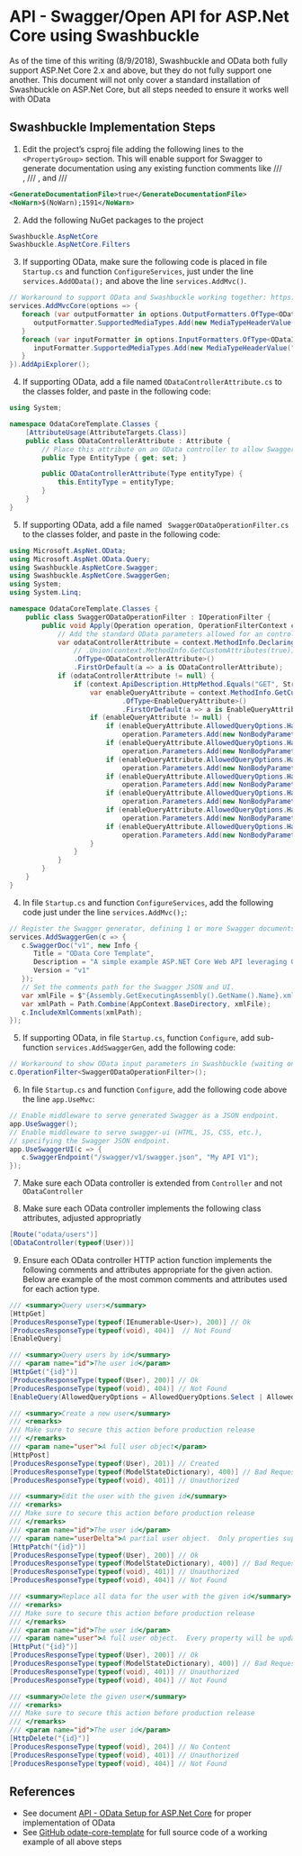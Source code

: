 # API - Swagger/Open API for ASP.Net Core using Swashbuckle

As of the time of this writing (8/9/2018), Swashbuckle and OData both fully support ASP.Net Core 2.x and above, but they do not fully support one another.  This document will not only cover a standard installation of Swashbuckle on ASP.Net Core, but all steps needed to ensure it works well with OData

## Swashbuckle Implementation Steps

1. Edit the project’s csproj file adding the following lines to the `<PropertyGroup>` section.  This will enable support for Swagger to generate documentation using any existing function comments like /// <summary>, /// <remarks>, and /// <param>

```xml
<GenerateDocumentationFile>true</GenerateDocumentationFile>
<NoWarn>$(NoWarn);1591</NoWarn>
```

2. Add the following NuGet packages to the project

```cs
Swashbuckle.AspNetCore
Swashbuckle.AspNetCore.Filters
```

3. If supporting OData, make sure the following code is placed in file `Startup.cs` and function `ConfigureServices`, just under the line `services.AddOData();` and above the line `services.AddMvc()`.

```cs
// Workaround to support OData and Swashbuckle working together: https://github.com/OData/WebApi/issues/1177
services.AddMvcCore(options => {
   foreach (var outputFormatter in options.OutputFormatters.OfType<ODataOutputFormatter>().Where(_ => _.SupportedMediaTypes.Count == 0)) {
      outputFormatter.SupportedMediaTypes.Add(new MediaTypeHeaderValue("application/prs.odatatestxx-odata"));
   }
   foreach (var inputFormatter in options.InputFormatters.OfType<ODataInputFormatter>().Where(_ => _.SupportedMediaTypes.Count == 0)) {
      inputFormatter.SupportedMediaTypes.Add(new MediaTypeHeaderValue("application/prs.odatatestxx-odata"));
   }
}).AddApiExplorer();
```

4. If supporting OData, add a file named `ODataControllerAttribute.cs` to the classes folder, and paste in the following code:

```cs
using System;

namespace OdataCoreTemplate.Classes {
    [AttributeUsage(AttributeTargets.Class)]
    public class ODataControllerAttribute : Attribute {
        // Place this attribute on an OData controller to allow Swagger to document its endpoints
        public Type EntityType { get; set; }

        public ODataControllerAttribute(Type entityType) {
            this.EntityType = entityType;
        }
    }
}
```

5.	If supporting OData, add a file named ` SwaggerODataOperationFilter.cs` to the classes folder, and paste in the following code:

```cs
using Microsoft.AspNet.OData;
using Microsoft.AspNet.OData.Query;
using Swashbuckle.AspNetCore.Swagger;
using Swashbuckle.AspNetCore.SwaggerGen;
using System;
using System.Linq;

namespace OdataCoreTemplate.Classes {
    public class SwaggerODataOperationFilter : IOperationFilter {
        public void Apply(Operation operation, OperationFilterContext context) {
            // Add the standard OData parameters allowed for an controllers when the controller has the [ODataController] attribute and the function has the [EnableQuery] attribute
            var odataControllerAttribute = context.MethodInfo.DeclaringType.GetCustomAttributes(true)
                // .Union(context.MethodInfo.GetCustomAttributes(true))
                .OfType<ODataControllerAttribute>()
                .FirstOrDefault(a => a is ODataControllerAttribute);
            if (odataControllerAttribute != null) {
                if (context.ApiDescription.HttpMethod.Equals("GET", StringComparison.OrdinalIgnoreCase)) {
                    var enableQueryAttribute = context.MethodInfo.GetCustomAttributes(true)
                            .OfType<EnableQueryAttribute>()
                            .FirstOrDefault(a => a is EnableQueryAttribute);
                    if (enableQueryAttribute != null) {
                        if (enableQueryAttribute.AllowedQueryOptions.HasFlag(AllowedQueryOptions.Top))
                            operation.Parameters.Add(new NonBodyParameter() { Name = "$top", Description = "Limits the number of items to be returned", Required = false, Type = "integer", In = "query" });
                        if (enableQueryAttribute.AllowedQueryOptions.HasFlag(AllowedQueryOptions.Skip))
                            operation.Parameters.Add(new NonBodyParameter() { Name = "$skip", Description = "Skips the first /n/ items of the queried collection from the result", Required = false, Type = "integer", In = "query" });
                        if (enableQueryAttribute.AllowedQueryOptions.HasFlag(AllowedQueryOptions.Filter))
                            operation.Parameters.Add(new NonBodyParameter() { Name = "$filter", Description = "Restricts the set of items returned", Required = false, Type = "string", In = "query" });
                        if (enableQueryAttribute.AllowedQueryOptions.HasFlag(AllowedQueryOptions.Select))
                            operation.Parameters.Add(new NonBodyParameter() { Name = "$select", Description = "Restricts the properties returned", Required = false, Type = "string", In = "query" });
                        if (enableQueryAttribute.AllowedQueryOptions.HasFlag(AllowedQueryOptions.OrderBy))
                            operation.Parameters.Add(new NonBodyParameter() { Name = "$orderby", Description = "Sorts the returned items by these properties (asc or desc)", Required = false, Type = "string", In = "query" });
                        if (enableQueryAttribute.AllowedQueryOptions.HasFlag(AllowedQueryOptions.Expand))
                            operation.Parameters.Add(new NonBodyParameter() { Name = "$expand", Description = "Expands navigation properties", Required = false, Type = "string", In = "query" });
                        if (enableQueryAttribute.AllowedQueryOptions.HasFlag(AllowedQueryOptions.Count))
                            operation.Parameters.Add(new NonBodyParameter() { Name = "$count", Description = "Retrieves the total count of items as an attribute in the results.", Required = false, Type = "boolean", In = "query" });
                    }
                }
            }
        }
    }
}
```

4. In file `Startup.cs` and function `ConfigureServices`, add the following code just under the line `services.AddMvc();`:

```cs
// Register the Swagger generator, defining 1 or more Swagger documents
services.AddSwaggerGen(c => {
   c.SwaggerDoc("v1", new Info {
      Title = "OData Core Template",
      Description = "A simple example ASP.NET Core Web API leveraging OData, OAuth, and Swagger/Open API",
      Version = "v1"
   });
   // Set the comments path for the Swagger JSON and UI.
   var xmlFile = $"{Assembly.GetExecutingAssembly().GetName().Name}.xml";
   var xmlPath = Path.Combine(AppContext.BaseDirectory, xmlFile);
   c.IncludeXmlComments(xmlPath);
});
```

5. If supporting OData, in file `Startup.cs`, function `Configure`, add sub-function `services.AddSwaggerGen`, add the following code:

```cs
// Workaround to show OData input parameters in Swashbuckle (waiting on Swashbuckle.AspNetCore.Odata NuGet package)
c.OperationFilter<SwaggerODataOperationFilter>();
```

6. In file `Startup.cs` and function `Configure`, add the following code above the line `app.UseMvc`:

```cs
// Enable middleware to serve generated Swagger as a JSON endpoint.
app.UseSwagger();
// Enable middleware to serve swagger-ui (HTML, JS, CSS, etc.), 
// specifying the Swagger JSON endpoint.
app.UseSwaggerUI(c => {
   c.SwaggerEndpoint("/swagger/v1/swagger.json", "My API V1");
});
```

7. Make sure each OData controller is extended from `Controller` and not `ODataController`

8. Make sure each OData controller implements the following class attributes, adjusted appropriatly

```cs
[Route("odata/users")]
[ODataController(typeof(User))]
```

9. Ensure each OData controller HTTP action function implements the following comments and attributes appropriate for the given action.  Below are example of the most common comments and attributes used for each action type.

```cs
/// <summary>Query users</summary>
[HttpGet]
[ProducesResponseType(typeof(IEnumerable<User>), 200)] // Ok
[ProducesResponseType(typeof(void), 404)]  // Not Found
[EnableQuery]

/// <summary>Query users by id</summary>
/// <param name="id">The user id</param>
[HttpGet("{id}")]
[ProducesResponseType(typeof(User), 200)] // Ok
[ProducesResponseType(typeof(void), 404)] // Not Found
[EnableQuery(AllowedQueryOptions = AllowedQueryOptions.Select | AllowedQueryOptions.Expand)]

/// <summary>Create a new user</summary>
/// <remarks>
/// Make sure to secure this action before production release
/// </remarks>
/// <param name="user">A full user object</param>
[HttpPost]
[ProducesResponseType(typeof(User), 201)] // Created
[ProducesResponseType(typeof(ModelStateDictionary), 400)] // Bad Request
[ProducesResponseType(typeof(void), 401)] // Unauthorized

/// <summary>Edit the user with the given id</summary>
/// <remarks>
/// Make sure to secure this action before production release
/// </remarks>
/// <param name="id">The user id</param>
/// <param name="userDelta">A partial user object.  Only properties supplied will be updated.</param>
[HttpPatch("{id}")]
[ProducesResponseType(typeof(User), 200)] // Ok
[ProducesResponseType(typeof(ModelStateDictionary), 400)] // Bad Request
[ProducesResponseType(typeof(void), 401)] // Unauthorized
[ProducesResponseType(typeof(void), 404)] // Not Found

/// <summary>Replace all data for the user with the given id</summary>
/// <remarks>
/// Make sure to secure this action before production release
/// </remarks>
/// <param name="id">The user id</param>
/// <param name="user">A full user object.  Every property will be updated except id.</param>
[HttpPut("{id}")]
[ProducesResponseType(typeof(User), 200)] // Ok
[ProducesResponseType(typeof(ModelStateDictionary), 400)] // Bad Request
[ProducesResponseType(typeof(void), 401)] // Unauthorized
[ProducesResponseType(typeof(void), 404)] // Not Found

/// <summary>Delete the given user</summary>
/// <remarks>
/// Make sure to secure this action before production release
/// </remarks>
/// <param name="id">The user id</param>
[HttpDelete("{id}")]
[ProducesResponseType(typeof(void), 204)] // No Content
[ProducesResponseType(typeof(void), 401)] // Unauthorized
[ProducesResponseType(typeof(void), 404)] // Not Found
```

## References

* See document [API - OData Setup for ASP.Net Core](https://github.com/PaulGilchrist/documents/blob/master/articles/api-odata-setup-for-dot-net-core.md) for proper implementation of OData
* See [GitHub odate-core-template](https://github.com/PaulGilchrist/odata-core-template) for full source code of a working example of all above steps